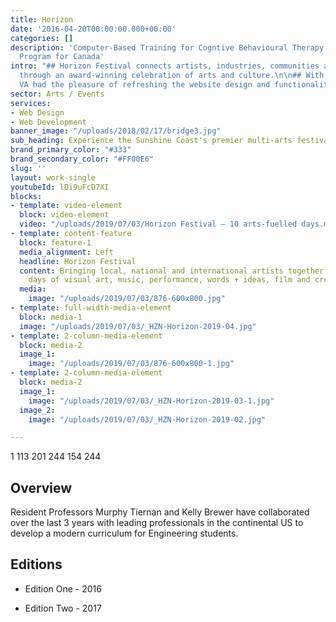 ```yaml
---
title: Horizon
date: '2016-04-20T00:00:00.000+00:00'
categories: []
description: 'Computer-Based Training for Cogntive Behavioural Therapy: An Addictions
  Program for Canada'
intro: "## Horizon Festival connects artists, industries, communities and audiences
  through an award-winning celebration of arts and culture.\n\n## With a 4 year relationship,
  VA had the pleasure of refreshing the website design and functionality. "
sector: Arts / Events
services:
- Web Design
- Web Development
banner_image: "/uploads/2018/02/17/bridge3.jpg"
sub_heading: Experience the Sunshine Coast's premier multi-arts festival.
brand_primary_color: "#333"
brand_secondary_color: "#FF00E6"
slug: ''
layout: work-single
youtubeId: lDi9uFcD7XI
blocks:
- template: video-element
  block: video-element
  video: "/uploads/2019/07/03/Horizon Festival – 10 arts-fuelled days.mp4"
- template: content-feature
  block: feature-1
  media_alignment: Left
  headline: Horizon Festival
  content: Bringing local, national and international artists together for 10 arts-fuelled
    days of visual art, music, performance, words + ideas, film and creative workshops.
  media:
    image: "/uploads/2019/07/03/876-600x800.jpg"
- template: full-width-media-element
  block: media-1
  image: "/uploads/2019/07/03/_HZN-Horizon-2019-04.jpg"
- template: 2-column-media-element
  block: media-2
  image_1:
    image: "/uploads/2019/07/03/876-600x800-1.jpg"
- template: 2-column-media-element
  block: media-2
  image_1:
    image: "/uploads/2019/07/03/_HZN-Horizon-2019-03-1.jpg"
  image_2:
    image: "/uploads/2019/07/03/_HZN-Horizon-2019-02.jpg"

---
```

1	113	201	
244	154	244	
## Overview

Resident Professors Murphy Tiernan and Kelly Brewer have collaborated over the last 3 years with leading professionals in the continental US to develop a modern curriculum for Engineering students.

## Editions

* Edition One - 2016

* Edition Two - 2017
